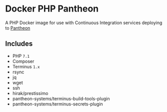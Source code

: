 # Docker PHP Pantheon
A PHP Docker image for use with Continuous Integration services deploying to [Pantheon](https://pantheon.io/)

## Includes
* PHP `7.1`
* Composer
* Terminus `1.x`
* rsync
* jq
* wget
* ssh
* hirak/prestissimo
* pantheon-systems/terminus-build-tools-plugin
* pantheon-systems/terminus-secrets-plugin
